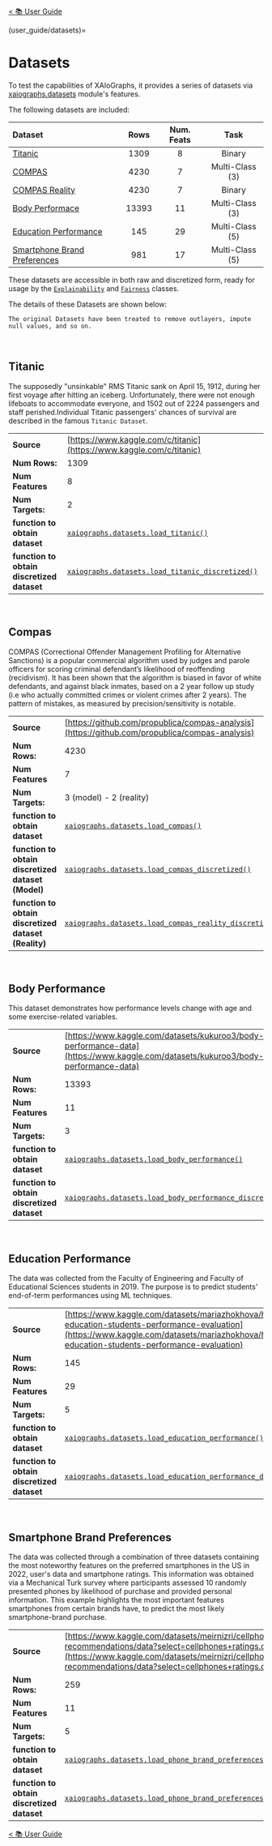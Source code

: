 [< 📚 User Guide](user_guide/user_guide)

(user_guide/datasets)=
# Datasets

To test the capabilities of XAIoGraphs, it provides a series of datasets via 
[xaiographs.datasets](../api_reference/datasets.md) module's features.

The following datasets are included:

| Dataset                                                         | Rows  | Num. Feats |       Task       |
|:----------------------------------------------------------------|:-----:|:----------:|:----------------:|
| [Titanic](titanic.md)                                           | 1309  |     8      |      Binary      |
| [COMPAS](compas.md)                                             | 4230  |     7      | Multi-Class (3)  |
| [COMPAS Reality](compas_reality.md)                             | 4230  |     7      |      Binary      |
| [Body Performace](body_performance.md)                          | 13393 |     11     | Multi-Class (3)  | 
| [Education Performance](education_performance.md)               |  145  |     29     | Multi-Class (5)  |
| [Smartphone Brand Preferences](smartphone_brand_preferences.md) |  981  |     17     | Multi-Class (5)  |

These datasets are accessible in both raw and discretized form, ready for usage by the 
[`Explainability`](../api_reference/explainability.md)  and [`Fairness`](../api_reference/fairness.md) classes.

The details of these Datasets are shown below:

```{note}
The original Datasets have been treated to remove outlayers, impute null values, and so on.
```

&nbsp;

## Titanic


The supposedly "unsinkable" RMS Titanic sank on April 15, 1912, during her first voyage after hitting an iceberg. 
Unfortunately, there were not enough lifeboats to accommodate everyone, and 1502 out of 2224 passengers and staff 
perished.Individual Titanic passengers' chances of survival are described in the famous `Titanic Dataset`.



|                                              |                                                                                                                               |
|----------------------------------------------|-------------------------------------------------------------------------------------------------------------------------------|
| **Source**                                   | [https://www.kaggle.com/c/titanic](https://www.kaggle.com/c/titanic)                                                          |
| **Num Rows:**                                | 1309                                                                                                                          |
| **Num Features**                             | 8                                                                                                                             |
| **Num Targets:**                             | 2                                                                                                                             |
| **function to obtain dataset**               | [`xaiographs.datasets.load_titanic()`](../api_reference/datasets.md#xaiographs.datasets.load_titanic)                         | 
| **function to obtain discretized dataset**   | [`xaiographs.datasets.load_titanic_discretized()`](../api_reference/datasets.md#xaiographs.datasets.load_titanic_discretized) |




&nbsp;
## Compas

COMPAS (Correctional Offender Management Profiling for Alternative Sanctions) is a popular commercial algorithm used 
by judges and parole officers for scoring criminal defendant’s likelihood of reoffending (recidivism). It has been 
shown that the algorithm is biased in favor of white defendants, and against black inmates, based on a 2 year follow 
up study (i.e who actually committed crimes or violent crimes after 2 years). The pattern of mistakes, as measured 
by precision/sensitivity is notable.

|                                                      |                                                                                                                                             |
|------------------------------------------------------|---------------------------------------------------------------------------------------------------------------------------------------------|
| **Source**                                           | [https://github.com/propublica/compas-analysis](https://github.com/propublica/compas-analysis)                                              |
| **Num Rows:**                                        | 4230                                                                                                                                        |
| **Num Features**                                     | 7                                                                                                                                           |
| **Num Targets:**                                     | 3 (model) - 2 (reality)                                                                                                                     |
| **function to obtain dataset**                       | [`xaiographs.datasets.load_compas()`](../api_reference/datasets.md#xaiographs.datasets.datasets.load_compas)                                | 
| **function to obtain discretized dataset (Model)**   | [`xaiographs.datasets.load_compas_discretized()`](../api_reference/datasets.md#xaiographs.datasets.load_compas_discretized)                 |
| **function to obtain discretized dataset (Reality)** | [`xaiographs.datasets.load_compas_reality_discretized()`](../api_reference/datasets.md#xaiographs.datasets.load_compas_reality_discretized) |


&nbsp;
## Body Performance


This dataset demonstrates how performance levels change with age and some exercise-related variables.

|                                              |                                                                                                                                                 |
|----------------------------------------------|-------------------------------------------------------------------------------------------------------------------------------------------------|
| **Source**                                   | [https://www.kaggle.com/datasets/kukuroo3/body-performance-data](https://www.kaggle.com/datasets/kukuroo3/body-performance-data)                |
| **Num Rows:**                                | 13393                                                                                                                                           |
| **Num Features**                             | 11                                                                                                                                              |
| **Num Targets:**                             | 3                                                                                                                                               |
| **function to obtain dataset**               | [`xaiographs.datasets.load_body_performance()`](../api_reference/datasets.md#xaiographs.datasets.load_body_performance)                         | 
| **function to obtain discretized dataset**   | [`xaiographs.datasets.load_body_performance_discretized()`](../api_reference/datasets.md#xaiographs.datasets.load_body_performance_discretized) |


&nbsp;
## Education Performance

The data was collected from the Faculty of Engineering and Faculty of Educational Sciences students in 2019. The 
purpose is to predict students' end-of-term performances using ML techniques.

|                                              |                                                                                                                                                                                                  |
|----------------------------------------------|--------------------------------------------------------------------------------------------------------------------------------------------------------------------------------------------------|
| **Source**                                   | [https://www.kaggle.com/datasets/mariazhokhova/higher-education-students-performance-evaluation](https://www.kaggle.com/datasets/mariazhokhova/higher-education-students-performance-evaluation) |
| **Num Rows:**                                | 145                                                                                                                                                                                              |
| **Num Features**                             | 29                                                                                                                                                                                               |
| **Num Targets:**                             | 5                                                                                                                                                                                                |
| **function to obtain dataset**               | [`xaiographs.datasets.load_education_performance()`](../api_reference/datasets.md#xaiographs.datasets.load_education_performance)                                                                | 
| **function to obtain discretized dataset**   | [`xaiographs.datasets.load_education_performance_discretized()`](../api_reference/datasets.md#xaiographs.datasets.load_education_performance_discretized)                                        |

&nbsp;
## Smartphone Brand Preferences

The data was collected through a combination of three datasets containing the most noteworthy features on the preferred smartphones in the US in 2022, user's data and smartphone ratings. This information was obtained via a Mechanical Turk survey where participants assessed 10 randomly presented phones by likelihood of purchase and provided personal information. This example highlights the most important features smartphones from certain brands have, to predict the most likely smartphone-brand purchase.

|                                              |                                                                                                                                                                                                  |
|----------------------------------------------|--------------------------------------------------------------------------------------------------------------------------------------------------------------------------------------------------|
| **Source**                                   | [https://www.kaggle.com/datasets/meirnizri/cellphones-recommendations/data?select=cellphones+ratings.csv](https://www.kaggle.com/datasets/meirnizri/cellphones-recommendations/data?select=cellphones+ratings.csv) |
| **Num Rows:**                                | 259                                                                                                                                                                                              |
| **Num Features**                             | 11                                                                                                                                                                                               |
| **Num Targets:**                             | 5                                                                                                                                                                                                |
| **function to obtain dataset**               | [`xaiographs.datasets.load_phone_brand_preferences()`](../api_reference/datasets.md#xaiographs.datasets.load_education_performance)                                                                | 
| **function to obtain discretized dataset**   | [`xaiographs.datasets.load_phone_brand_preferences_discretized()`](../api_reference/datasets.md#xaiographs.datasets.load_education_performance_discretized)                                        |


[< 📚 User Guide](user_guide/user_guide)